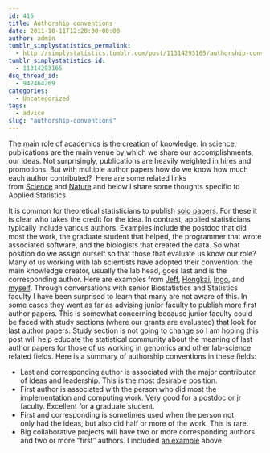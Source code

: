 ```yaml
---
id: 416
title: Authorship conventions
date: 2011-10-11T12:20:00+00:00
author: admin
tumblr_simplystatistics_permalink:
  - http://simplystatistics.tumblr.com/post/11314293165/authorship-conventions
tumblr_simplystatistics_id:
  - 11314293165
dsq_thread_id:
  - 942464269
categories:
  - Uncategorized
tags:
  - advice
slug: "authorship-conventions"
---
```

The main role of academics is the creation of knowledge. In science, publications are the main venue by which we share our accomplishments, our ideas. Not surprisingly, publications are heavily weighted in hires and promotions. But with multiple author papers how do we know how much each author contributed?  Here are some related links from <a href="http://sciencecareers.sciencemag.org/career_magazine/previous_issues/articles/2010_04_16/caredit.a1000039%20%20" target="_blank">Science</a> and <a href="http://www.nature.com/embor/journal/v8/n11/full/7401095.html%20%20" target="_blank">Nature</a> and below I share some thoughts specific to Applied Statistics.

It is common for theoretical statisticians to publish <a href="http://pubs.amstat.org/doi/abs/10.1198/016214501750332875" target="_blank">solo papers</a>. For these it is clear who takes the credit for the idea. In contrast, applied statisticians typically include various authors. Examples include the postdoc that did most the work, the graduate student that helped, the programmer that wrote associated software, and the biologists that created the data. So what position do we assign ourself so that those that evaluate us know our role? Many of us working with lab scientists have adopted their convention: the main knowledge creator, usually the lab head, goes last and is the corresponding author. Here are examples from <a href="http://www.ncbi.nlm.nih.gov/pmc/articles/PMC2945785/?tool=pubmed" target="_blank">Jeff</a>, <a href="http://bioinformatics.oxfordjournals.org/content/27/10/1447.long" target="_blank">Hongkai</a>, <a href="http://onlinelibrary.wiley.com/doi/10.1111/j.1469-1809.2010.00623.x/abstract?systemMessage=Wiley+Online+Library+will+be+disrupted+8+Oct+from+10-14+BST+for+monthly+maintenance" target="_blank">Ingo</a>, and <a href="http://www.ncbi.nlm.nih.gov/pubmed/21706001" target="_blank">myself</a>. Through conversations with senior Biostatistics and Statistics faculty I have been surprised to learn that many are not aware of this. In some cases they went as far as advising junior faculty to publish more first author papers. This is somewhat concerning because junior faculty could be faced with study sections (where our grants are evaluated) that look for last author papers. Study section is not going to change so I am hoping this post will help educate the statistical community about the meaning of last author papers for those of us working in genomics and other lab-science related fields. Here is a summary of authorship conventions in these fields:

  * <span class="il">Last</span> and corresponding <span class="il">author</span> is associated with the major contributor of ideas and leadership. This is the most desirable position.
  * First <span class="il">author</span> is associated with the person who did most the implementation and computing work. Very good for a postdoc or jr faculty. Excellent for a graduate student.
  * First and corresponding is sometimes used when the person not only had the ideas, but also did half or more of the work. This is rare.
  * Big collaborative projects will have two or more corresponding authors and two or more &#8220;first&#8221; authors. I included <a href="http://www.ncbi.nlm.nih.gov/pubmed/21706001" target="_blank">an example</a> above.

